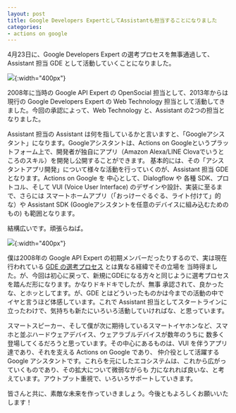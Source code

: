 ```yaml
---
layout: post
title: Google Developers ExpertとしてAssistantも担当することになりました
categories:
- actions on google
---
```


4月23日に、Google Developers Expert の選考プロセスを無事通過して、Assistant 担当 GDE として活動していくことになりました。

![](https://hamburg.devfest.de/images/logos/GDE.png){:width="400px"}

2008年に当時の Google API Expert の OpenSocial 担当として、2013年からは現行の Google Developers Expert の Web Technology
担当として活動してきました。今回の承認によって、Web Technology と、Assistant の2つの担当となりました。

Assistant 担当の Assistant は何を指しているかと言いますと、「Googleアシスタント」になります。Googleアシスタントは、Actions on
Googleというプラットフォーム上で、開発者が独自にアプリ（Amazon Alexa/LINE Clovaでいうところのスキル）を開発し公開することができます。
基本的には、その「アシスタントアプリ開発」について様々な活動を行っていくのが、Assistant 担当 GDE となります。Actions on Google を
中心として、Dialogflow や 各種 SDK、プロトコル、そして VUI (Voice User Interface) のデザインや設計、実装に至るまで、さらには
スマートホームアプリ（「おっけーぐるぐる、ライト付けて」的な）や Assistant SDK (Googleアシスタントを任意のデバイスに組み込むための
もの) も範囲となります。

結構広いです。頑張らねば。

![](https://2.bp.blogspot.com/-uk0EqzsxFtg/We8GuB8Hj3I/AAAAAAAAGBM/eFGgbjoldK4S08oY1OGgDohHXqtQlDfWwCLcBGAs/s1600/Google%2BActions%2B1.png){:width="400px"}

僕は2008年の Google API Expert の初期メンバーだったりするので、実は現在行われている [GDE の選考プロセス](https://developers.google.com/experts/become-an-expert) とは異なる経緯でその立場を
当時得ました。が、今回は初心に戻って、新規にGDEになる方々と同じように選考プロセスを踏んだ形になります。かなりドキドキでしたが、無事
承認されて、良かったな、とホッとしてます。が、GDE とはどういったものかは今までの活動の中でイヤと言うほど体感しています。これで Assistant
担当としてスタートラインに立ったわけで、気持ちも新たにいろいろ活動していければな、と思っています。

スマートスピーカー、そして僕が次に期待しているスマートイヤホンなど、スマホと並ぶハードウェアデバイス、ウェアラブルデバイスが数年のうちに
数多く登場してくるだろうと思っています。その中心にあるものは、VUI を伴うアプリ達であり、それを支える Actions on Google であり、
仲介役として活躍する Google アシスタントです。これらを元にしたエコシステムは、これから広がっていくものであり、その拡大について微弱ながらも
力になれれば良いな、と考えています。アウトプット重視で、いろいろサポートしていきます。

皆さんと共に、素敵な未来を作っていきましょう。今後ともよろしくお願いいたします！
